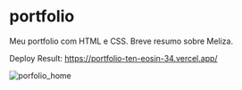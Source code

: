 # portfolio
Meu portfolio com HTML e CSS. Breve resumo sobre Meliza.

Deploy Result:
https://portfolio-ten-eosin-34.vercel.app/

![porfolio_home](https://github.com/user-attachments/assets/443c0083-fe32-4be2-a818-b770030c3ced)
